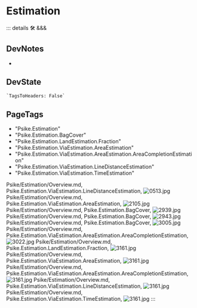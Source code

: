 
# <psike>Estimation</psike>

::: details 🛠 <dev>&&&</dev>

## DevNotes

-

## DevState

```py
`TagsToHeaders: False`
```

<h2>PageTags</h2>

- "Psike.Estimation"
- "Psike.Estimation.BagCover"
- "Psike.Estimation.LandEstimation.Fraction"
- "Psike.Estimation.ViaEstimation.AreaEstimation"
- "Psike.Estimation.ViaEstimation.AreaEstimation.AreaCompletionEstimation"
- "Psike.Estimation.ViaEstimation.LineDistanceEstimation"
- "Psike.Estimation.ViaEstimation.TimeEstimation"

Psike/Estimation/Overview.md, <dev>Psike.Estimation.ViaEstimation.LineDistanceEstimation</dev>, ![0513.jpg](/PaperPhoto/0513.jpg)
Psike/Estimation/Overview.md, <dev>Psike.Estimation.ViaEstimation.AreaEstimation</dev>, ![2105.jpg](/PaperPhoto/2105.jpg)
Psike/Estimation/Overview.md, <dev>Psike.Estimation.BagCover</dev>, ![2939.jpg](/PaperPhoto/2939.jpg)
Psike/Estimation/Overview.md, <dev>Psike.Estimation.BagCover</dev>, ![2943.jpg](/PaperPhoto/2943.jpg)
Psike/Estimation/Overview.md, <dev>Psike.Estimation.BagCover</dev>, ![3005.jpg](/PaperPhoto/3005.jpg)
Psike/Estimation/Overview.md, <dev>Psike.Estimation.ViaEstimation.AreaEstimation.AreaCompletionEstimation</dev>, ![3022.jpg](/PaperPhoto/3022.jpg)
Psike/Estimation/Overview.md, <dev>Psike.Estimation.LandEstimation.Fraction</dev>, ![3161.jpg](/PaperPhoto/3161.jpg)
Psike/Estimation/Overview.md, <dev>Psike.Estimation.ViaEstimation.AreaEstimation</dev>, ![3161.jpg](/PaperPhoto/3161.jpg)
Psike/Estimation/Overview.md, <dev>Psike.Estimation.ViaEstimation.AreaEstimation.AreaCompletionEstimation</dev>, ![3161.jpg](/PaperPhoto/3161.jpg)
Psike/Estimation/Overview.md, <dev>Psike.Estimation.ViaEstimation.LineDistanceEstimation</dev>, ![3161.jpg](/PaperPhoto/3161.jpg)
Psike/Estimation/Overview.md, <dev>Psike.Estimation.ViaEstimation.TimeEstimation</dev>, ![3161.jpg](/PaperPhoto/3161.jpg)
:::
